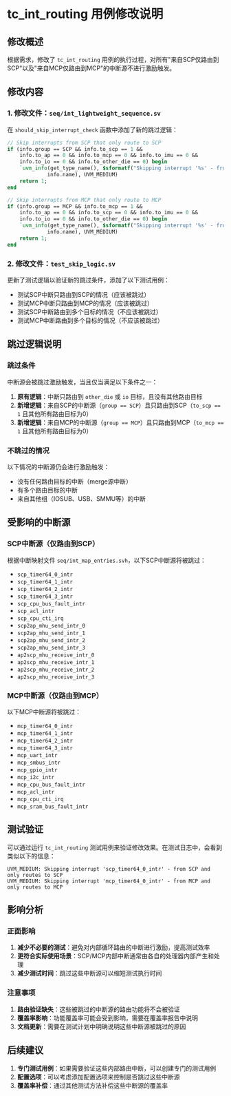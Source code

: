 # tc_int_routing 用例修改说明

## 修改概述

根据需求，修改了 `tc_int_routing` 用例的执行过程，对所有"来自SCP仅路由到SCP"以及"来自MCP仅路由到MCP"的中断源不进行激励触发。

## 修改内容

### 1. 修改文件：`seq/int_lightweight_sequence.sv`

在 `should_skip_interrupt_check` 函数中添加了新的跳过逻辑：

```systemverilog
// Skip interrupts from SCP that only route to SCP
if (info.group == SCP && info.to_scp == 1 && 
    info.to_ap == 0 && info.to_mcp == 0 && info.to_imu == 0 && 
    info.to_io == 0 && info.to_other_die == 0) begin
    `uvm_info(get_type_name(), $sformatf("Skipping interrupt '%s' - from SCP and only routes to SCP",
             info.name), UVM_MEDIUM)
    return 1;
end

// Skip interrupts from MCP that only route to MCP
if (info.group == MCP && info.to_mcp == 1 && 
    info.to_ap == 0 && info.to_scp == 0 && info.to_imu == 0 && 
    info.to_io == 0 && info.to_other_die == 0) begin
    `uvm_info(get_type_name(), $sformatf("Skipping interrupt '%s' - from MCP and only routes to MCP",
             info.name), UVM_MEDIUM)
    return 1;
end
```

### 2. 修改文件：`test_skip_logic.sv`

更新了测试逻辑以验证新的跳过条件，添加了以下测试用例：
- 测试SCP中断只路由到SCP的情况（应该被跳过）
- 测试MCP中断只路由到MCP的情况（应该被跳过）
- 测试SCP中断路由到多个目标的情况（不应该被跳过）
- 测试MCP中断路由到多个目标的情况（不应该被跳过）

## 跳过逻辑说明

### 跳过条件

中断源会被跳过激励触发，当且仅当满足以下条件之一：

1. **原有逻辑**：中断只路由到 `other_die` 或 `io` 目标，且没有其他路由目标
2. **新增逻辑**：来自SCP的中断源（`group == SCP`）且只路由到SCP（`to_scp == 1` 且其他所有路由目标为0）
3. **新增逻辑**：来自MCP的中断源（`group == MCP`）且只路由到MCP（`to_mcp == 1` 且其他所有路由目标为0）

### 不跳过的情况

以下情况的中断源仍会进行激励触发：
- 没有任何路由目标的中断（merge源中断）
- 有多个路由目标的中断
- 来自其他组（IOSUB、USB、SMMU等）的中断

## 受影响的中断源

### SCP中断源（仅路由到SCP）
根据中断映射文件 `seq/int_map_entries.svh`，以下SCP中断源将被跳过：
- `scp_timer64_0_intr`
- `scp_timer64_1_intr`
- `scp_timer64_2_intr`
- `scp_timer64_3_intr`
- `scp_cpu_bus_fault_intr`
- `scp_acl_intr`
- `scp_cpu_cti_irq`
- `scp2ap_mhu_send_intr_0`
- `scp2ap_mhu_send_intr_1`
- `scp2ap_mhu_send_intr_2`
- `scp2ap_mhu_send_intr_3`
- `ap2scp_mhu_receive_intr_0`
- `ap2scp_mhu_receive_intr_1`
- `ap2scp_mhu_receive_intr_2`
- `ap2scp_mhu_receive_intr_3`

### MCP中断源（仅路由到MCP）
以下MCP中断源将被跳过：
- `mcp_timer64_0_intr`
- `mcp_timer64_1_intr`
- `mcp_timer64_2_intr`
- `mcp_timer64_3_intr`
- `mcp_uart_intr`
- `mcp_smbus_intr`
- `mcp_gpio_intr`
- `mcp_i2c_intr`
- `mcp_cpu_bus_fault_intr`
- `mcp_acl_intr`
- `mcp_cpu_cti_irq`
- `mcp_sram_bus_fault_intr`

## 测试验证

可以通过运行 `tc_int_routing` 测试用例来验证修改效果。在测试日志中，会看到类似以下的信息：

```
UVM_MEDIUM: Skipping interrupt 'scp_timer64_0_intr' - from SCP and only routes to SCP
UVM_MEDIUM: Skipping interrupt 'mcp_timer64_0_intr' - from MCP and only routes to MCP
```

## 影响分析

### 正面影响
1. **减少不必要的测试**：避免对内部循环路由的中断进行激励，提高测试效率
2. **更符合实际使用场景**：SCP/MCP内部中断通常由各自的处理器内部产生和处理
3. **减少测试时间**：跳过这些中断源可以缩短测试执行时间

### 注意事项
1. **路由验证缺失**：这些被跳过的中断源的路由功能将不会被验证
2. **覆盖率影响**：功能覆盖率可能会受到影响，需要在覆盖率报告中说明
3. **文档更新**：需要在测试计划中明确说明这些中断源被跳过的原因

## 后续建议

1. **专门测试用例**：如果需要验证这些内部路由中断，可以创建专门的测试用例
2. **配置选项**：可以考虑添加配置选项来控制是否跳过这些中断源
3. **覆盖率补偿**：通过其他测试方法补偿这些中断源的覆盖率
